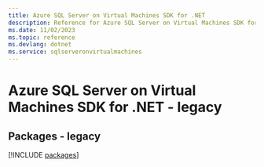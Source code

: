 ```yaml
---
title: Azure SQL Server on Virtual Machines SDK for .NET
description: Reference for Azure SQL Server on Virtual Machines SDK for .NET
ms.date: 11/02/2023
ms.topic: reference
ms.devlang: dotnet
ms.service: sqlserveronvirtualmachines
---
```

# Azure SQL Server on Virtual Machines SDK for .NET - legacy
## Packages - legacy
[!INCLUDE [packages](sql-server-on-virtual-machines-index.md)]